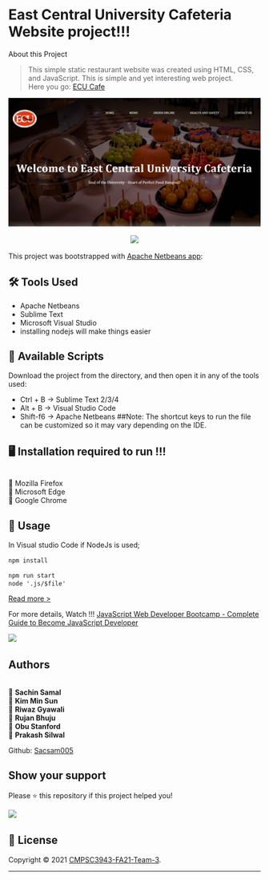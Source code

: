 # East Central University Cafeteria Website project!!!

About this Project
> This simple static restaurant website was created using HTML, CSS, and JavaScript. This is simple and yet interesting web project.
> <br>Here you go: [ECU Cafe](https://sacsam005.github.io/SoftwareDesign-ECU-cafe/)
 
 <img src="https://github.com/CMPSC3943FA21/team-3/blob/main/img/Screenshot%20(10).png?raw=true">

<p align="center">
  <img src="https://img.shields.io/npm/v/readme-md-generator.svg?orange=blue" />
</p>

This project was bootstrapped with [Apache Netbeans app](https://netbeans.apache.org/download/index.html):

## 🛠️ Tools Used
* Apache Netbeans
* Sublime Text
* Microsoft Visual Studio
* installing nodejs will make things easier

##	📃 Available Scripts
Download the project from the directory, and then open it in any of the tools used:
* Ctrl + B -> Sublime Text 2/3/4 
* Alt + B -> Visual Studio Code
* Shift-f6 -> Apache Netbeans
##Note: The shortcut keys to run the file can be customized so it may vary depending on the IDE.

## 🖥️ Installation required to run !!!
<br>📌 Mozilla Firefox
<br>📌 Microsoft Edge
<br>📌 Google Chrome

## 🚀 Usage
In Visual studio Code if NodeJs is used;
```
npm install
```
```
npm run start
node '.js/$file'
```

[Read more >](https://sacsam005.github.io/javascriptAbsoluteBeginners-Challenges/)

For more details, Watch !!! [JavaScript Web Developer Bootcamp - Complete Guide to Become JavaScript Developer](https://youtu.be/l4w_i2ac4vc) <br>

<img src="https://media4.giphy.com/media/xT9IgzoKnwFNmISR8I/giphy.gif">

## Authors
<br>👤 **Sachin Samal**
<br>👤 **Kim Min Sun**
<br>👤 **Riwaz Gyawali**
<br>👤 **Rujan Bhuju**
<br>👤 **Obu Stanford**
<br>👤 **Prakash Silwal**

 Github: [Sacsam005](https://github.com/Sacsam005)

## Show your support

Please ⭐️ this repository if this project helped you!

<a href="https://www.linkedin.com/in/sachin-samal-590b19138/">
  <img src="https://media3.giphy.com/media/w9wfZxg6RSqhq/giphy.gif?cid=ecf05e47w7ay9viuwgl7jh0mt20l7i5bdtkktj8x6rbnnbx8&rid=giphy.gif&ct=g" width="160">
</a>

## 📝 License

Copyright © 2021 [CMPSC3943-FA21-Team-3](https://github.com/Sacsam005).<br />


---
